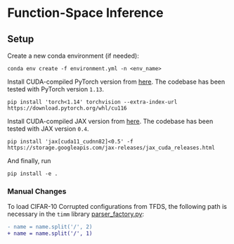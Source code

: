 # Function-Space Inference

## Setup

Create a new conda environment (if needed):
```
conda env create -f environment.yml -n <env_name>
```

Install CUDA-compiled PyTorch version from [here](https://pytorch.org). The codebase
has been tested with PyTorch version `1.13`.
```shell
pip install 'torch<1.14' torchvision --extra-index-url https://download.pytorch.org/whl/cu116
```

Install CUDA-compiled JAX version from [here](https://github.com/google/jax#installation). The
codebase has been tested with JAX version `0.4`.
```shell
pip install 'jax[cuda11_cudnn82]<0.5' -f https://storage.googleapis.com/jax-releases/jax_cuda_releases.html
```

And finally, run
```
pip install -e .
```

### Manual Changes

To load CIFAR-10 Corrupted configurations from TFDS, the following path is necessary in the `timm` library [parser_factory.py](https://github.com/rwightman/pytorch-image-models/blob/v0.6.7/timm/data/parsers/parser_factory.py#L9):

```diff
- name = name.split('/', 2)
+ name = name.split('/', 1)
```